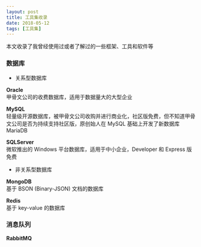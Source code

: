 ```yaml
---
layout: post
title: 工具集收录
date: 2018-05-12
tags: [工具集]
---
```


本文收录了我曾经使用过或者了解过的一些框架、工具和软件等  
  
### 数据库  
  
* 关系型数据库  
  
__Oracle__  
甲骨文公司的收费数据库，适用于数据量大的大型企业  
  
__MySQL__  
轻量级开源数据库，被甲骨文公司收购并进行商业化，社区版免费，但不知道甲骨文公司是否为持续支持社区版，原创始人在 MySQL 基础上开发了新数据库 MariaDB  
  
__SQLServer__  
微软推出的 Windows 平台数据库，适用于中小企业，Developer 和 Express 版免费  
  
* 非关系型数据库  
  
__MongoDB__  
基于 BSON (Binary-JSON) 文档的数据库  

__Redis__  
基于 key-value 的数据库  
  
### 消息队列  
  
__RabbitMQ__  
